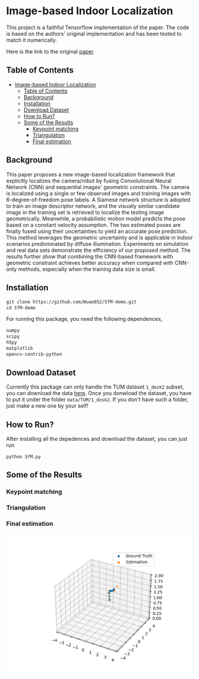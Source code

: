 # Image-based Indoor Localization
This project is a faithful Tensorflow implementation of the paper. The code is based on the authors' original implementation and has been tested to match it numerically.

Here is the link to the original [paper](https://arxiv.org/abs/2201.01408)

## Table of Contents
- [Image-based Indoor Localization](#image-based-indoor-localization)
  - [Table of Contents](#table-of-contents)
  - [Background](#background)
  - [Installation](#installation)
  - [Download Dataset](#download-dataset)
  - [How to Run?](#how-to-run)
  - [Some of the Results](#some-of-the-results)
    - [Keypoint matching](#keypoint-matching)
    - [Triangulation](#triangulation)
    - [Final estimation](#final-estimation)


## Background
This paper proposes a new image-based localization framework that explicitly localizes the camera/robot by fusing Convolutional Neural Network (CNN) and sequential images' geometric constraints. The camera is localized using a single or few observed images and training images with 6-degree-of-freedom pose labels. A Siamese network structure is adopted to train an image descriptor network, and the visually similar candidate image in the training set is retrieved to localize the testing image geometrically. Meanwhile, a probabilistic motion model predicts the pose based on a constant velocity assumption. The two estimated poses are finally fused using their uncertainties to yield an accurate pose prediction. This method leverages the geometric uncertainty and is applicable in indoor scenarios predominated by diffuse illumination. Experiments on simulation and real data sets demonstrate the efficiency of our proposed method. The results further show that combining the CNN-based framework with geometric constraint achieves better accuracy when compared with CNN-only methods, especially when the training data size is small.


## Installation
```
git clone https://github.com/Wuao652/SfM-demo.git
cd SfM-demo
```
For running this package, you need the following dependences,
```
numpy
scipy
h5py
matplotlib
opencv-contrib-python
```

## Download Dataset
Currently this package can only handle the TUM dataset `1_desk2` subset, you can download the data [here](https://vision.in.tum.de/data/datasets/rgbd-dataset/download#freiburg1_desk2).
Once you donwload the dataset, you have to put it under the folder `data/TUM/1_desk2`. If you don't have such a folder, just make a new one by your self!


## How to Run?
After installing all the depedences and download the dataset, you can just run
```
python SfM.py
```

## Some of the Results
### Keypoint matching
### Triangulation
### Final estimation
![](./images/3d_estimation.png)